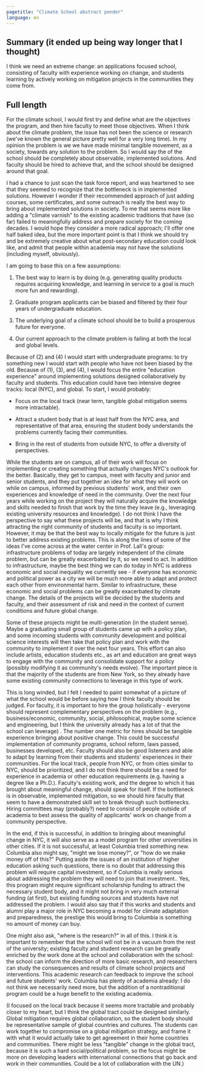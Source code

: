 ```yaml
---
pagetitle: "Climate School abstract ponder"
language: en
---
```


Summary (it ended up being way longer that I thought)
-----------------------------------------------------

I think we need an extreme change: an applications focused school,
consisting of faculty with experience working on change, and students
learning by actively working on mitigation projects in the communities
they come from.

Full length
-----------

For the climate school, I would first try and define what are the
objectives the program, and then hire faculty to meet those objectives.
When I think about the climate problem, the issue has not been the
science or research (we\'ve known the general picture pretty well for a
very long time). In my opinion the problem is we we have made minimal
tangible movement, as a society, towards any solution to the problem. So
I would say the of the school should be completely about observable,
implemented solutions. And faculty should be hired to achieve that, and
the school should be designed around that goal.

I had a chance to just scan the task force report, and was heartened to
see that they seemed to recognize that the bottleneck is in implemented
solutions. However I wonder if their recommended approach of just adding
courses, some certificates, and some outreach is really the best way to
bring about implemented solutions in society. To me that seems more like
adding a \"climate varnish\" to the existing academic traditions that
have (so far) failed to meaningfully address and prepare society for the
coming decades. I would hope they consider a more radical approach;
I\'ll offer one half baked idea, but the more important point is that I
think we should try and be extremely creative about what post-secondary
education could look like, and admit that people within academia may not
have the solutions (including myself, obviously).

I am going to base this on a few assumptions:

1.  The best way to learn is by doing (e.g. generating quality products
    requires acquiring knowledge, and learning in service to a goal is
    much more fun and rewarding).

2.  Graduate program applicants can be biased and filtered by their four
    years of undergraduate education.

3.  The underlying goal of a climate school should be to build a
    prosperous future for everyone.

4.  Our current approach to the climate problem is failing at both the
    local and global levels.

Because of (2) and (4) I would start with undergraduate programs: to try
something new I would start with people who have not been biased by the
old. Because of (1), (3), and (4), I would focus the entire \"education
experience\" around implementing solutions designed collaboratively by
faculty and students. This education could have two intensive degree
tracks: local (NYC), and global. To start, I would probably:

-   Focus on the local track (near term, tangible global mitigation
    seems more intractable).

-   Attract a student body that is at least half from the NYC area, and
    representative of that area, ensuring the student body understands
    the problems currently facing their communities.

-   Bring in the rest of students from outside NYC, to offer a diversity
    of perspectives.

While the students are on campus, all of their work will focus on
implementing or creating something that actually changes NYC\'s outlook
for the better. Basically, they get to campus, meet with faculty and
junior and senior students, and they put together an idea for what they
will work on while on campus, informed by previous students\' work, and
their own experiences and knowledge of need in the community. Over the
next four years while working on the project they will naturally acquire
the knowledge and skills needed to finish that work by the time they
leave (e.g., leveraging existing university resources and knowledge). I
do not think I have the perspective to say what these projects will be,
and that is why I think attracting the right community of students and
faculty is so important. However, it may be that the best way to locally
mitigate for the future is just to better address existing problems.
This is along the lines of some of the ideas I\'ve come across at the
water center in Prof. Lall\'s group: infrastructure problems of today
are largely independent of the climate problem, but can be greatly
exacerbated by it, so we need to act. In addition to infrastructure,
maybe the best thing we can do today in NYC is address economic and
social inequality we currently see - if everyone has economic and
political power as a city we will be much more able to adapt and protect
each other from environmental harm. Similar to infrastructure, these
economic and social problems can be greatly exacerbated by climate
change. The details of the projects will be decided by the students and
faculty, and their assessment of risk and need in the context of current
conditions and future global change.

Some of these projects might be multi-generation (in the student sense).
Maybe a graduating small group of students came up with a policy plan,
and some incoming students with community development and political
science interests will then take that policy plan and work with the
community to implement it over the next four years. This effort can also
include artists, education students etc., as art and education are great
ways to engage with the community and consolidate support for a policy
(possibly modifying it as community\'s needs evolve). The important
piece is that the majority of the students are from New York, so they
already have some existing community connections to leverage in this
type of work.

This is long winded, but I felt I needed to paint somewhat of a picture
of what the school would be before saying how I think faculty should be
judged. For faculty, it is important to hire the group holistically -
everyone should represent complementary perspectives on the problem
(e.g., business/economic, community, social, philosophical, maybe some
science and engineering, but I think the university already has a lot of
that the school can leverage) . The number one metric for hires should
be tangible experience bringing about positive change. This could be
successful implementation of community programs, school reform, laws
passed, businesses developed, etc. Faculty should also be good listeners
and able to adapt by learning from their students and students\'
experiences in their communities. For the local track, people from NYC,
or from cities similar to NYC, should be prioritized, and I do not think
there should be a need for experience in academia or other education
requirements (e.g. having a degree like a Ph.D.). Faculty\'s existing
work, and the degree to which it has brought about meaningful change,
should speak for itself. If the bottleneck is in observable, implemented
mitigation, so we should hire faculty that seem to have a demonstrated
skill set to break through such bottlenecks. Hiring committees may
(probably?) need to consist of people outside of academia to best assess
the quality of applicants\' work on change from a community perspective.

In the end, if this is successful, in addition to bringing about
meaningful change in NYC, it will also serve as a model program for
other universities in other cities. If it is not successful, at least
Columbia tried something new. Columbia also might say, \"might we lose
money?\", or \"how do we make money off of this?\" Putting aside the
issues of an institution of higher education asking such questions,
there is no doubt that addressing this problem will require capital
investment, so if Columbia is really serious about addressing the
problem they will need to join that investment.. Yes, this program might
require significant scholarship funding to attract the necessary student
body, and it might not bring in very much external funding (at first),
but existing funding sources and students have not addressed the
problem. I would also say that if this works and students and alumni
play a major role in NYC becoming a model for climate adaptation and
preparedness, the prestige this would bring to Columbia is something no
amount of money can buy.

One might also ask, \"where is the research?\" in all of this. I think
it is important to remember that the school will not be in a vacuum from
the rest of the university; existing faculty and student research can be
greatly enriched by the work done at the school and collaboration with
the school: the school can inform the direction of more basic research,
and researchers can study the consequences and results of climate school
projects and interventions. This academic research can feedback to
improve the school and future students\' work. Columbia has plenty of
academia already: I do not think we necessarily need more, but the
addition of a nontraditional program could be a huge benefit to the
existing academia.

(I focused on the local track because it seems more tractable and
probably closer to my heart, but I think the global tract could be
designed similarly. Global mitigation requires global collaboration, so
the student body should be representative sample of global countries and
cultures. The students can work together to compromise on a global
mitigation strategy, and frame it with what it would actually take to
get agreement in their home countries and communities. There might be
less \"tangible\" change in the global tract, because it is such a hard
social/political problem, so the focus might be more on developing
leaders with international connections that go back and work in their
communities. Could be a lot of collaboration with the UN.)
